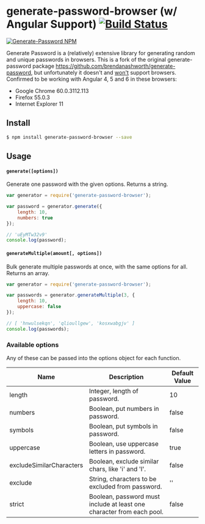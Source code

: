 # generate-password-browser (w/ Angular Support) [![Build Status](https://api.travis-ci.org/xama5/generate-password-browser.svg?branch=master)](https://travis-ci.org/xama5/generate-password-browser)

[![Generate-Password NPM](https://nodei.co/npm/generate-password-browser.png?downloads=true&downloadRank=true)](http://npmjs.org/package/generate-password-browser)


Generate Password is a (relatively) extensive library for generating random and unique passwords in browsers.
This is a fork of the original generate-password package https://github.com/brendanashworth/generate-password, but unfortunately it doesn't and [won't](https://github.com/brendanashworth/generate-password/pull/21) support browsers.
Confirmed to be working with Angular 4, 5 and 6 in these browsers:

- Google Chrome 60.0.3112.113
- Firefox 55.0.3
- Internet Explorer 11

## Install

```bash
$ npm install generate-password-browser --save
```

## Usage

#### `generate([options])`

Generate one password with the given options. Returns a string.

```javascript
var generator = require('generate-password-browser');

var password = generator.generate({
	length: 10,
	numbers: true
});

// 'uEyMTw32v9'
console.log(password);
```

#### `generateMultiple(amount[, options])`

Bulk generate multiple passwords at once, with the same options for all. Returns an array.

```javascript
var generator = require('generate-password-browser');

var passwords = generator.generateMultiple(3, {
	length: 10,
	uppercase: false
});

// [ 'hnwulsekqn', 'qlioullgew', 'kosxwabgjv' ]
console.log(passwords);
```

### Available options
Any of these can be passed into the options object for each function.


|            Name          |                  Description                        | Default Value |
|--------------------------|-----------------------------------------------------|---------------|
| length                   | Integer, length of password.                        |       10      |
| numbers                  | Boolean, put numbers in password.                   |     false     |
| symbols                  | Boolean, put symbols in password.                   |     false     |
| uppercase                | Boolean, use uppercase letters in password.         |      true     |
| excludeSimilarCharacters | Boolean, exclude similar chars, like 'i' and 'l'.   |     false     |
| exclude                  | String, characters to be excluded from password.    |       ''      |
| strict                   | Boolean, password must include at least one character from each pool. |     false     |
